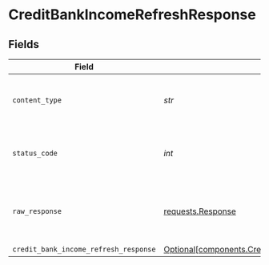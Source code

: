 # CreditBankIncomeRefreshResponse


## Fields

| Field                                                                                                              | Type                                                                                                               | Required                                                                                                           | Description                                                                                                        |
| ------------------------------------------------------------------------------------------------------------------ | ------------------------------------------------------------------------------------------------------------------ | ------------------------------------------------------------------------------------------------------------------ | ------------------------------------------------------------------------------------------------------------------ |
| `content_type`                                                                                                     | *str*                                                                                                              | :heavy_check_mark:                                                                                                 | HTTP response content type for this operation                                                                      |
| `status_code`                                                                                                      | *int*                                                                                                              | :heavy_check_mark:                                                                                                 | HTTP response status code for this operation                                                                       |
| `raw_response`                                                                                                     | [requests.Response](https://requests.readthedocs.io/en/latest/api/#requests.Response)                              | :heavy_check_mark:                                                                                                 | Raw HTTP response; suitable for custom response parsing                                                            |
| `credit_bank_income_refresh_response`                                                                              | [Optional[components.CreditBankIncomeRefreshResponse]](../../models/components/creditbankincomerefreshresponse.md) | :heavy_minus_sign:                                                                                                 | OK                                                                                                                 |